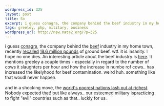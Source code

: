 ```yaml
--- 
wordpress_id: 325
layout: post
title: So
excerpt: i guess conagra, the company behind the beef industry in my home town, recently recalled 18.6 million pounds of ground beef. wtf. it is insanity. I ...
tags: greeley, php, military, business
wordpress_url: http://new.nata2.org/?p=325
---
```

i guess <a href="http://conagra.com/">conagra</a>, the company behind the <a href="http://www.motherjones.com/magazine/JA01/meatpacking.html">beef</a> industry in my home town, recently <a href="http://www.greeleytribune.com/article.php?sid=9559">recalled</a> <a href="http://www.forbes.com/business/newswire/2002/07/19/rtr668374.html">18.6 million pounds</a> of ground beef. wtf. it is insanity. I hope no one dies. An interesting article about the beef industry is <a href="http://www.newtimes-slo.com/archives/cov_stories_2001/cov_07262001.html">here</a>. It mentions greeley a couple times - especially in regard to the number of cows it slaughters per hour and how the increase in numbe rof cows.. has increased the likelyhood for beef contamination. weird huh. something like that woudl never happen. <br/><br/>and in a shocking move, the <a href="http://sg.news.yahoo.com/020719/1/30opw.html">world's poorest nations lash out at richest</a>. Nobody expected that! but like always.. our esteemed military is<a href="http://www.sacbee.com/state_wire/story/3622286p-4648190c.html">practicing</a> to fight "evil" countries such as that.. luckly for us. 
